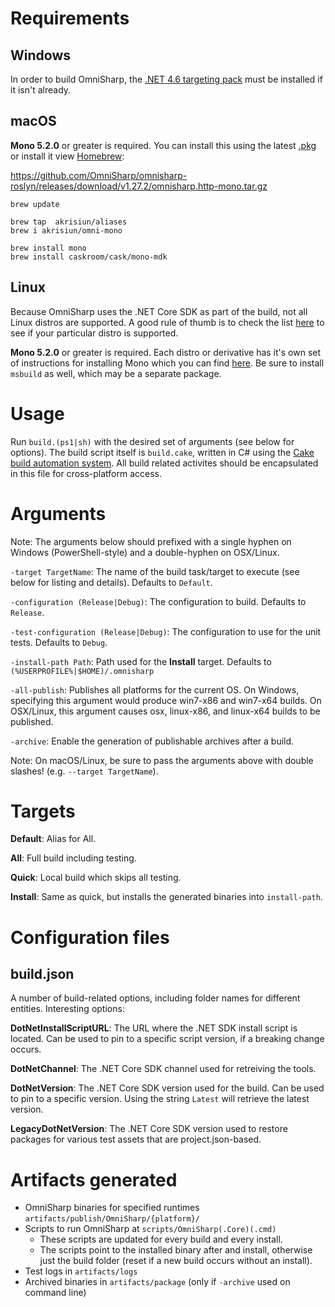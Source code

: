 # Requirements

## Windows

In order to build OmniSharp, the [.NET 4.6 targeting pack](http://go.microsoft.com/fwlink/?LinkId=528261) must be installed if it isn't already.

## macOS

**Mono 5.2.0** or greater is required. You can install this using the latest [.pkg](http://www.mono-project.com/download/#download-mac) or install it view [Homebrew](https://brew.sh/):

https://github.com/OmniSharp/omnisharp-roslyn/releases/download/v1.27.2/omnisharp.http-mono.tar.gz


```
brew update

brew tap  akrisiun/aliases
brew i akrisiun/omni-mono

brew install mono
brew install caskroom/cask/mono-mdk
```

## Linux

Because OmniSharp uses the .NET Core SDK as part of the build, not all Linux distros are supported. A good rule of thumb is to check the list [here](https://www.microsoft.com/net/download/linux) to see if your particular distro is supported.

**Mono 5.2.0** or greater is required. Each distro or derivative has it's own set of instructions for installing Mono which you can find [here](http://www.mono-project.com/download/#download-lin). Be sure to install `msbuild` as well, which may be a separate package.

# Usage

Run `build.(ps1|sh)` with the desired set of arguments (see below for options).
The build script itself is `build.cake`, written in C# using the [Cake build automation system](http://cakebuild.net/).
All build related activites should be encapsulated in this file for cross-platform access.

# Arguments

Note: The arguments below should prefixed with a single hyphen on Windows (PowerShell-style) and a double-hyphen on OSX/Linux.

  `-target TargetName`: The name of the build task/target to execute (see below for listing and details).
    Defaults to `Default`.

  `-configuration (Release|Debug)`: The configuration to build.
    Defaults to `Release`.

  `-test-configuration (Release|Debug)`: The configuration to use for the unit tests.
    Defaults to `Debug`.

  `-install-path Path`: Path used for the **Install** target.
    Defaults to `(%USERPROFILE%|$HOME)/.omnisharp`

  `-all-publish`: Publishes all platforms for the current OS. On Windows, specifying this argument would produce win7-x86 and win7-x64 builds. On OSX/Linux, this argument causes osx, linux-x86, and linux-x64 builds to be published.

  `-archive`: Enable the generation of publishable archives after a build.

Note: On macOS/Linux, be sure to pass the arguments above with double slashes! (e.g. `--target TargetName`).

# Targets

**Default**: Alias for All.

**All**: Full build including testing.

**Quick**: Local build which skips all testing.

**Install**: Same as quick, but installs the generated binaries into `install-path`.

# Configuration files

## build.json

A number of build-related options, including folder names for different entities. Interesting options:

**DotNetInstallScriptURL**: The URL where the .NET SDK install script is located.
  Can be used to pin to a specific script version, if a breaking change occurs.

**DotNetChannel**: The .NET Core SDK channel used for retreiving the tools.

**DotNetVersion**: The .NET Core SDK version used for the build. Can be used to pin to a specific version.
  Using the string `Latest` will retrieve the latest version.

**LegacyDotNetVersion**: The .NET Core SDK version used to restore packages for various test assets that are project.json-based.

# Artifacts generated

* OmniSharp binaries for specified runtimes `artifacts/publish/OmniSharp/{platform}/`
* Scripts to run OmniSharp at `scripts/OmniSharp(.Core)(.cmd)`
  * These scripts are updated for every build and every install.
  * The scripts point to the installed binary after and install, otherwise just the build folder (reset if a new build occurs without an install).
* Test logs in `artifacts/logs`
* Archived binaries in `artifacts/package` (only if `-archive` used on command line)
